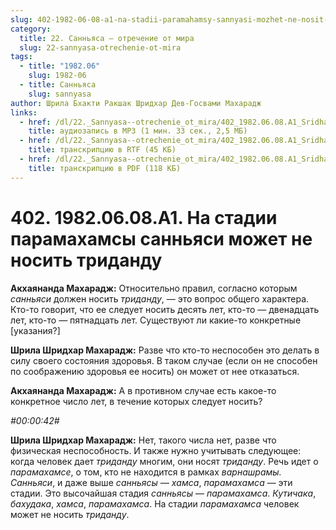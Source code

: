 ```yaml
---
slug: 402-1982-06-08-a1-na-stadii-paramahamsy-sannyasi-mozhet-ne-nosit-tridandu
category:
  title: 22. Санньяса — отречение от мира
  slug: 22-sannyasa-otrechenie-ot-mira
tags:
  - title: "1982.06"
    slug: 1982-06
  - title: Санньяса
    slug: sannyasa
author: Шрила Бхакти Ракшак Шридхар Дев-Госвами Махарадж
links:
  - href: /dl/22._Sannyasa--otrechenie_ot_mira/402_1982.06.08.A1_SridharMj_Na_stadii_paramahamsy_sannjasi_mozhet_ne_nosit_tridandu.mp3
    title: аудиозапись в MP3 (1 мин. 33 сек., 2,5 МБ)
  - href: /dl/22._Sannyasa--otrechenie_ot_mira/402_1982.06.08.A1_SridharMj_Na_stadii_paramahamsy_sannjasi_mozhet_ne_nosit_tridandu.rtf
    title: транскрипцию в RTF (45 КБ)
  - href: /dl/22._Sannyasa--otrechenie_ot_mira/402_1982.06.08.A1_SridharMj_Na_stadii_paramahamsy_sannjasi_mozhet_ne_nosit_tridandu.pdf
    title: транскрипцию в PDF (118 КБ)
---
```


# 402. 1982.06.08.A1. На стадии парамахамсы санньяси может не носить триданду

**Акхаянанда Махарадж:** Относительно правил, согласно которым *санньяси* должен носить *триданду*, — это вопрос общего характера. Кто-то говорит, что ее следует носить десять лет, кто-то — двенадцать лет, кто-то — пятнадцать лет. Существуют ли какие-то конкретные [указания?]

**Шрила Шридхар Махарадж:** Разве что кто-то неспособен это делать в силу своего состояния здоровья. В таком случае (если он не способен по соображению здоровья ее носить) он может от нее отказаться.

**Акхаянанда Махарадж:** А в противном случае есть какое-то конкретное число лет, в течение которых следует носить?

*#00:00:42#*

**Шрила Шридхар Махарадж:** Нет, такого числа нет, разве что физическая неспособность. И также нужно учитывать следующее: когда человек дает *триданду* многим, они носят *триданду*. Речь идет о *парамахамсе*, о том, кто не находится в рамках *варнашрамы. Санньяси*, и даже выше *санньясы — хамса*, *парамахамса* — эти стадии. Это высочайшая стадия *санньясы* — *парамахамса*. *Кутичака*, *бахудака*, *хамса*, *парамахамса*. На стадии *парамахамса* человек может не носить *триданду*.

